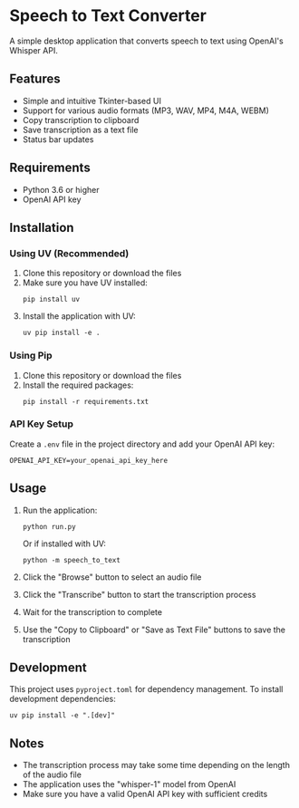 # Speech to Text Converter

A simple desktop application that converts speech to text using OpenAI's Whisper API.

## Features

- Simple and intuitive Tkinter-based UI
- Support for various audio formats (MP3, WAV, MP4, M4A, WEBM)
- Copy transcription to clipboard
- Save transcription as a text file
- Status bar updates

## Requirements

- Python 3.6 or higher
- OpenAI API key

## Installation

### Using UV (Recommended)

1. Clone this repository or download the files
2. Make sure you have UV installed:
   ```
   pip install uv
   ```
3. Install the application with UV:
   ```
   uv pip install -e .
   ```

### Using Pip

1. Clone this repository or download the files
2. Install the required packages:
   ```
   pip install -r requirements.txt
   ```

### API Key Setup

Create a `.env` file in the project directory and add your OpenAI API key:
```
OPENAI_API_KEY=your_openai_api_key_here
```

## Usage

1. Run the application:
   ```
   python run.py
   ```
   
   Or if installed with UV:
   ```
   python -m speech_to_text
   ```

2. Click the "Browse" button to select an audio file
3. Click the "Transcribe" button to start the transcription process
4. Wait for the transcription to complete
5. Use the "Copy to Clipboard" or "Save as Text File" buttons to save the transcription

## Development

This project uses `pyproject.toml` for dependency management. To install development dependencies:

```
uv pip install -e ".[dev]"
```

## Notes

- The transcription process may take some time depending on the length of the audio file
- The application uses the "whisper-1" model from OpenAI
- Make sure you have a valid OpenAI API key with sufficient credits
